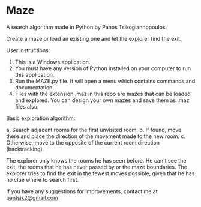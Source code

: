 # Maze
A search algorithm made in Python by Panos Tsikogiannopoulos.

Create a maze or load an existing one and let the explorer find the exit.

User instructions:

1. This is a Windows application.
2. You must have any version of Python installed on your computer to run this application.
3. Run the MAZE.py file. It will open a menu which contains commands and documentation.
4. Files with the extension .maz in this repo are mazes that can be loaded and explored. You can design your own mazes and save them as .maz files also.

Basic exploration algorithm:

a. Search adjacent rooms for the first unvisited room.
b. If found, move there and place the direction of the movement made to the new room.
c. Otherwise, move to the opposite of the current room direction (backtracking).

The explorer only knows the rooms he has seen before. He can't see the exit, the rooms that he has never passed by or the maze boundaries.
The explorer tries to find the exit in the fewest moves possible, given that he has no clue where to search first.

If you have any suggestions for improvements, contact me at pantsik2@gmail.com
